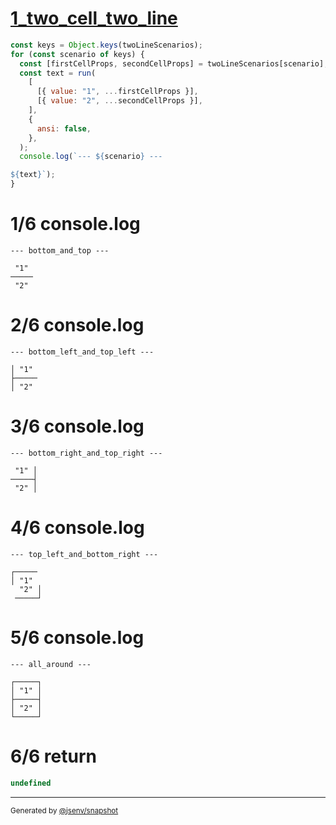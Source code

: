 # [1_two_cell_two_line](../../table_two_cell.test.mjs#L138)

```js
const keys = Object.keys(twoLineScenarios);
for (const scenario of keys) {
  const [firstCellProps, secondCellProps] = twoLineScenarios[scenario];
  const text = run(
    [
      [{ value: "1", ...firstCellProps }],
      [{ value: "2", ...secondCellProps }],
    ],
    {
      ansi: false,
    },
  );
  console.log(`--- ${scenario} ---

${text}`);
}
```

# 1/6 console.log

```console
--- bottom_and_top ---

 "1" 
─────
 "2" 
```

# 2/6 console.log

```console
--- bottom_left_and_top_left ---

│ "1" 
├─────
│ "2" 
```

# 3/6 console.log

```console
--- bottom_right_and_top_right ---

 "1" │
─────┤
 "2" │
```

# 4/6 console.log

```console
--- top_left_and_bottom_right ---

┌─────
│ "1" 
  "2" │
 ─────┘
```

# 5/6 console.log

```console
--- all_around ---

┌─────┐
│ "1" │
├─────┤
│ "2" │
└─────┘
```

# 6/6 return

```js
undefined
```

---

<sub>
  Generated by <a href="https://github.com/jsenv/core/tree/main/packages/independent/snapshot">@jsenv/snapshot</a>
</sub>
